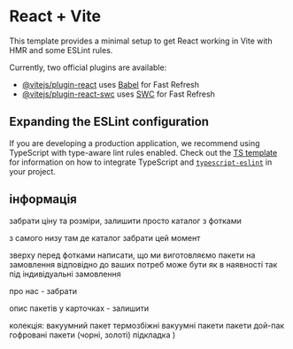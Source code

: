 # React + Vite

This template provides a minimal setup to get React working in Vite with HMR and some ESLint rules.

Currently, two official plugins are available:

- [@vitejs/plugin-react](https://github.com/vitejs/vite-plugin-react/blob/main/packages/plugin-react) uses [Babel](https://babeljs.io/) for Fast Refresh
- [@vitejs/plugin-react-swc](https://github.com/vitejs/vite-plugin-react/blob/main/packages/plugin-react-swc) uses [SWC](https://swc.rs/) for Fast Refresh

## Expanding the ESLint configuration

If you are developing a production application, we recommend using TypeScript with type-aware lint rules enabled. Check out the [TS template](https://github.com/vitejs/vite/tree/main/packages/create-vite/template-react-ts) for information on how to integrate TypeScript and [`typescript-eslint`](https://typescript-eslint.io) in your project.


## інформація

забрати ціну та розміри, залишити просто каталог з фотками 

з самого низу там де каталог забрати цей момент 

зверху перед фотками написати, що ми виготовляємо пакети на замовлення відповідно до ваших потреб 
може бути як в наявності так під індивідуальні замовлення

про нас - забрати 

опис пакетів у карточках - залишити 

колекція: 
вакуумний пакет 
термозбіжні вакуумні пакети 
пакети дой-пак
гофровані пакети (чорні, золоті) підкладка )